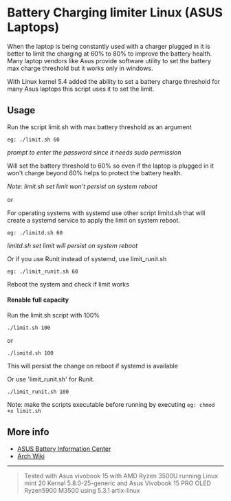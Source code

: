 # Battery Charging limiter Linux (ASUS Laptops)

When the laptop is being constantly used with a charger plugged in it is better to limit the charging at 60% to 80% to improve the battery health.
Many laptop vendors like Asus provide software utility to set the battery max charge threshold but it works only in windows.

With Linux kernel 5.4 added the ability to set a battery charge threshold for many Asus laptops this script uses it to set the limit.

## Usage
Run the script limit.sh with max battery threshold as an argument

`eg: ./limit.sh 60`

*prompt to enter the password since it needs sudo permission*

Will set the battery threshold to 60% so even if the laptop is plugged in it won't charge beyond 60% helps to protect the battery health.

*Note: limit.sh set limit won't persist on system reboot*

or 

For operating systems with systemd use other script limitd.sh that will create a systemd service to apply the limit on system reboot.

`eg: ./limitd.sh 60`

*limitd.sh set limit will persist on system reboot*

Or if you use Runit instead of systemd, use limit_runit.sh

`eg: ./limit_runit.sh 60`

Reboot the system and check if limit works

#### Renable full capacity 

Run the limit.sh script with 100%

`./limit.sh 100`

or

`./limitd.sh 100 `

This will persist the change on reboot if systemd is available

Or use 'limit_runit.sh' for Runit.

`./limit_runit.sh 100`

Note: make the scripts executable before running by executing 
`eg: chmod +x limit.sh`


## More info
* [ASUS Battery Information Center](https://www.asus.com/support/FAQ/1038475/)
* [Arch Wiki](https://wiki.archlinux.org/index.php/Laptop/ASUS#Battery_charge_threshold)


-----
>Tested with Asus vivobook 15 with AMD Ryzen 3500U running Linux mint 20 Kernal 5.8.0-25-generic and Asus Vivobook 15 PRO OLED Ryzen5900 M3500 using 5.3.1 artix-linux
